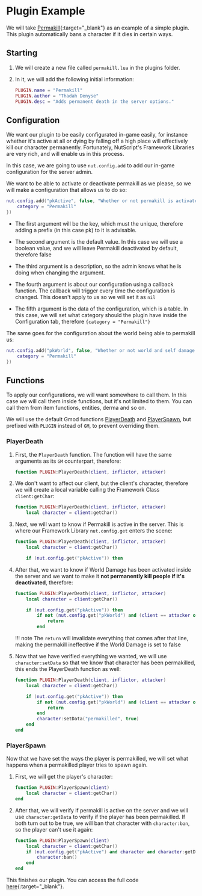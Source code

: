 # Plugin Example

We will take [Permakill](https://github.com/NutScript/NutScript/blob/3ba2083dfae60d4353b4a7e26bcc51870358c539/plugins/permakill.lua){:target="_blank"} as an example of a simple plugin. This plugin automatically bans a character if it dies in certain ways.

## **Starting**

1. We will create a new file called ```permakill.lua``` in the plugins folder.
2. In it, we will add the following initial information:

    ```lua linenums="1"
    PLUGIN.name = "Permakill"
    PLUGIN.author = "Thadah Denyse"
    PLUGIN.desc = "Adds permanent death in the server options."
    ```

## **Configuration**

We want our plugin to be easily configurated in-game easily, for instance whether it's active at all or dying by falling off a high place will effectively kill our character permanently. Fortunately, NutScript's Framework Libraries are very rich, and will enable us in this process.

In this case, we are going to use ```nut.config.add``` to add our in-game configuration for the server admin.

We want to be able to activate or deactivate permakill as we please, so we will make a configuration that allows us to do so:

```lua linenums="1"
nut.config.add("pkActive", false, "Whether or not permakill is activated on the server.", nil, {
    category = "Permakill"
})
```

* The first argument will be the key, which must the unique, therefore adding a prefix (in this case pk) to it is advisable.

* The second argument is the default value. In this case we will use a boolean value, and we will leave Permakill deactivated by default, therefore false

* The third argument is a description, so the admin knows what he is doing when changing the argument.

* The fourth argument is about our configuration using a callback function. The callback will trigger every time the configuration is changed. This doesn't apply to us so we will set it as ```nil```

* The fifth argument is the data of the configuration, which is a table. In this case, we will set what category should the plugin have inside the Configuration tab, therefore ```{category = "Permakill"}```

The same goes for the configuration about the world being able to permakill us:

```lua linenums="1"
nut.config.add("pkWorld", false, "Whether or not world and self damage produce permanent death.", nil, {
    category = "Permakill"
})
```

## **Functions**

To apply our configurations, we will want somewhere to call them. In this case we will call them inside functions, but it's not limited to them. You can call them from item functions, entities, derma and so on.

We will use the default Gmod functions [PlayerDeath](https://wiki.facepunch.com/gmod/GM:PlayerDeath) and [PlayerSpawn](https://wiki.facepunch.com/gmod/GM:PlayerSpawn), but prefixed with ```PLUGIN``` instead of ```GM```, to prevent overriding them.

### **PlayerDeath**

1. First, the ```PlayerDeath``` function. The function will have the same arguments as its ```GM``` counterpart, therefore:
    ```lua linenums="1"
    function PLUGIN:PlayerDeath(client, inflictor, attacker)
    ```

2. We don't want to affect our client, but the client's character, therefore we will create a local variable calling the Framework Class ```client:getChar```:
    ```lua linenums="1" hl_lines="2"
    function PLUGIN:PlayerDeath(client, inflictor, attacker)
        local character = client:getChar()
    ```

3. Next, we will want to know if Permakill is active in the server. This is where our Framework Library ```nut.config.get``` enters the scene:
    ```lua linenums="1" hl_lines="4"
    function PLUGIN:PlayerDeath(client, inflictor, attacker)
        local character = client:getChar()

        if (nut.config.get("pkActive")) then
    ```

4. After that, we want to know if World Damage has been activated inside the server and we want to make it **not permanently kill people if it's deactivated**, therefore:
    ```lua linenums="1" hl_lines="5-7"
    function PLUGIN:PlayerDeath(client, inflictor, attacker)
        local character = client:getChar()

        if (nut.config.get("pkActive")) then
            if not (nut.config.get("pkWorld") and (client == attacker or inflictor:IsWorld() then
                return
            end
    ```

    !!! note
        The ```return``` will invalidate everything that comes after that line, making the permakill ineffective if the World Damage is set to false

5. Now that we have verified everything we wanted, we will use ```character:setData``` so that we know that character has been permakilled, this ends the PlayerDeath function as well:
    ```lua linenums="1" hl_lines="8"
    function PLUGIN:PlayerDeath(client, inflictor, attacker)
        local character = client:getChar()

        if (nut.config.get("pkActive")) then
            if not (nut.config.get("pkWorld") and (client == attacker or inflictor:IsWorld() then
                return
            end
            character:setData("permakilled", true)
        end
    end
    ```

### **PlayerSpawn**

Now that we have set the ways the player is permakilled, we will set what happens when a permakilled player tries to spawn again.

1. First, we will get the player's character:
    ```lua linenums="1"
    function PLUGIN:PlayerSpawn(client)
        local character = client:getChar()
    end
    ```

2. After that, we will verify if permakill is active on the server and we will use ```character:getData``` to verify if the player has been permakilled. If both turn out to be true, we will ban that character with ```character:ban```, so the player can't use it again:
    ```lua linenums="1" hl_lines="3-5"
    function PLUGIN:PlayerSpawn(client)
        local character = client:getChar()
        if (nut.config.get("pkActive") and character and character:getData("permakilled")) then
            character:ban()
        end
    end
    ```

This finishes our plugin. You can access the full code [here](https://github.com/NutScript/NutScript/blob/3ba2083dfae60d4353b4a7e26bcc51870358c539/plugins/permakill.lua){:target="_blank"}.